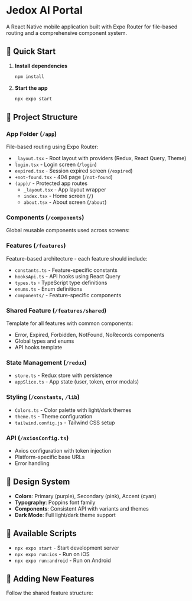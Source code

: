 # Jedox AI Portal

A React Native mobile application built with Expo Router for file-based routing and a comprehensive component system.

## 🚀 Quick Start

1. **Install dependencies**

    ```bash
    npm install
    ```

2. **Start the app**
    ```bash
    npx expo start
    ```

## 📁 Project Structure

### **App Folder (`/app`)**

File-based routing using Expo Router:

- `_layout.tsx` - Root layout with providers (Redux, React Query, Theme)
- `login.tsx` - Login screen (`/login`)
- `expired.tsx` - Session expired screen (`/expired`)
- `+not-found.tsx` - 404 page (`/not-found`)
- `(app)/` - Protected app routes
    - `_layout.tsx` - App layout wrapper
    - `index.tsx` - Home screen (`/`)
    - `about.tsx` - About screen (`/about`)

### **Components (`/components`)**

Global reusable components used across screens:

### **Features (`/features`)**

Feature-based architecture - each feature should include:

- `constants.ts` - Feature-specific constants
- `hooksApi.ts` - API hooks using React Query
- `types.ts` - TypeScript type definitions
- `enums.ts` - Enum definitions
- `components/` - Feature-specific components

### **Shared Feature (`/features/shared`)**

Template for all features with common components:

- Error, Expired, Forbidden, NotFound, NoRecords components
- Global types and enums
- API hooks template

### **State Management (`/redux`)**

- `store.ts` - Redux store with persistence
- `appSlice.ts` - App state (user, token, error modals)

### **Styling (`/constants`, `/lib`)**

- `Colors.ts` - Color palette with light/dark themes
- `theme.ts` - Theme configuration
- `tailwind.config.js` - Tailwind CSS setup

### **API (`/axiosConfig.ts`)**

- Axios configuration with token injection
- Platform-specific base URLs
- Error handling

## 🎨 Design System

- **Colors**: Primary (purple), Secondary (pink), Accent (cyan)
- **Typography**: Poppins font family
- **Components**: Consistent API with variants and themes
- **Dark Mode**: Full light/dark theme support

## 📱 Available Scripts

- `npx expo start` - Start development server
- `npx expo run:ios` - Run on iOS
- `npx expo run:android` - Run on Android

## 🔧 Adding New Features

Follow the shared feature structure:
